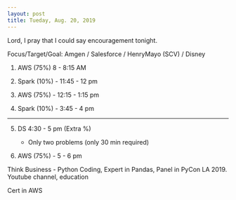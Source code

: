```yaml
---
layout: post
title: Tueday, Aug. 20, 2019
---
```


Lord, I pray that I could say encouragement tonight.
  

Focus/Target/Goal:  Amgen / Salesforce / HenryMayo (SCV) / Disney   

      
1. AWS (75%) 8 - 8:15 AM  

2. Spark (10%) - 11:45 - 12 pm

3. AWS (75%) - 12:15 - 1:15 pm 

4. Spark (10%) - 3:45 - 4 pm 

------------------ 

5. DS 4:30 - 5 pm (Extra %)
   - Only two problems (only 30 min required)
  

6. AWS (75%) - 5 - 6 pm 

Think Business - Python Coding, Expert in Pandas, Panel in PyCon LA 2019.
                 Youtube channel, education
                                  
Cert in AWS


